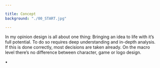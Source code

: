 ```yaml
---

title: Concept
background: "./00_START.jpg"

---
```


In my opinion design is all about one thing: Bringing an idea to life with it’s full potential.
To do so requires deep understanding and in-depth analysis. If this is done correctly, most decisions are taken already.
On the macro level there’s no difference between character, game or logo design.

• 
